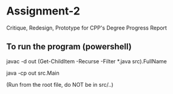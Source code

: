 # Assignment-2
Critique, Redesign, Prototype for CPP's Degree Progress Report 

## To run the program (powershell)
javac -d out (Get-ChildItem -Recurse -Filter *.java src).FullName

java -cp out src.Main


(Run from the root file, do NOT be in src/..)
